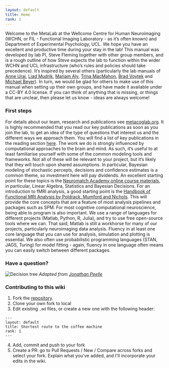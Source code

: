 ```yaml
---
layout: default
title: Home
rank: 1
---
```


Welcome to the MetaLab at the Wellcome Centre for Human Neuroimaging (WCHN, or FIL - Functional Imaging Laboratory - as it’s often known) and Department of Experimental Psychology, UCL. We hope you have an excellent and productive time during your stay in the lab! This manual was developed by lab PI, Steve Fleming together with other group members, and is a rough outline of how Steve expects the lab to function within the wider WCHN and UCL infrastructure (who’s rules and policies should take precedence). It’s inspired by several others (particularly the lab manuals of [Anne Urai](https://github.com/anne-urai/lab_wiki), [Liad Mudrik](https://people.socsci.tau.ac.il/mu/mudriklab/lab-philosophy-and-procedures/), [Mariam Aly](https://osf.io/mdh87/wiki/home/), [Trina MacMahon](https://d1uqjtzsuwlnsf.cloudfront.net/wp-content/uploads/sites/163/2016/11/McMahon_UW_Compact_Example.pdf), [Brad Voytek](https://voyteklab.com/philosophy) and [Michael Beyer](https://docs.google.com/document/d/1Y1wzFVdp-FCoGM47okaW5eYdOOfpgXD5nM9Q7DpwAMo/edit)). In turn, we would be glad for others to make use of this manual when setting up their own groups, and have made it available under a CC-BY 4.0 license. If you can think of anything that is missing, or things that are unclear, then please let us know - ideas are always welcome!

### First steps

For details about our team, research and publications see [metacoglab.org](metacoglab.ord). It is highly recommended that you read our key publications as soon as you join the lab, to get an idea of the type of questions that interest us and the different ways we approach them. You will find a list of key publications in the reading section [here](getting_started).
The work we do is strongly influenced by computational approaches to the brain and mind. As such, it’s useful to at least familiarise yourself with some of the common modeling tools and frameworks. Not all of these will be relevant to your project, but it’s likely that they will touch upon shared assumptions. In particular, Bayesian modeling of stochastic percepts, decisions and confidence estimates is a common theme, so investment here will pay dividends. An excellent starting point for these topics is the [Neuromatch Academy online course materials]( https://compneuro.neuromatch.io/tutorials/intro.html), in particular, Linear Algebra, Statistics and Bayesian Decisions.
For an introduction to fMRI analysis, a good starting point is the [Handbook of Functional MRI Analysis by Poldrack, Mumford and Nichols](https://www.cambridge.org/core/books/handbook-of-functional-mri-data-analysis/8EDF966C65811FCCC306F7C916228529). This will provide the core concepts that are a feature of most analysis pipelines and packages such as SPM.
For most cognitive computational neuroscience, being able to program is also important. We use a range of languages for different projects (Matlab, Python, R, Julia), and try to use free open-source tools where we can. That said, Matlab is still a workhorse for many of our projects, particularly neuroimaging data analysis. Fluency in at least one core language that you can use for analysis, simulation and plotting is essential. We also often use probabilistic programming languages (STAN, JAGS, Turing) for model fitting - again, fluency in one language often means you can easily switch between different packages.

### Have a question?
![Decision tree](https://github.com/anne-urai/lab_wiki/blob/main/lab_decision_tree.png?raw=true)
_Adapted from [Jonathan Peelle](https://github.com/jpeelle/peellelab_manual/blob/master/figures/lab_decision_tree.pdf)_

### Contributing to this wiki
1. Fork the [repository](https://github.com/metacoglab/lab_wiki).
2. Clone your own fork to local
3. Edit existing `.md` files, or create a new one with the following header:
```
--- 
layout: default
title: Shortest route to the coffee machine
rank: 1
---
```
4. Add, commit and push to your fork
5. Create a PR: go to Pull Requests / New / Compare across forks and select your fork. Explain what you've added, and
 I'll incorporate your edits in the wiki.
